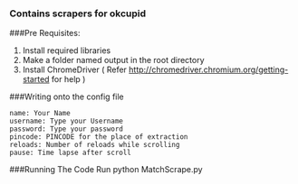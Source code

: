 ### Contains scrapers for okcupid

###Pre Requisites:
1. Install required libraries
2. Make a folder named output in the root directory
3. Install ChromeDriver ( Refer http://chromedriver.chromium.org/getting-started for help )

###Writing onto the config file
```
name: Your Name
username: Type your Username
password: Type your password
pincode: PINCODE for the place of extraction
reloads: Number of reloads while scrolling
pause: Time lapse after scroll
```
###Running The Code
Run python MatchScrape.py
